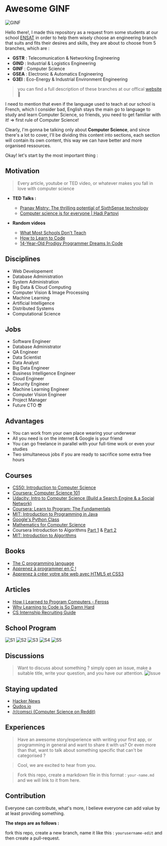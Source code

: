 # Awesome GINF

![GINF](https://raw.githubusercontent.com/Zianwar/awesome-ginf/master/images/ginf.png?token=AGMZeFbP2EnVs2S29E2B4NdXZpn19lu6ks5VqvTTwA%3D%3D "Génie Informatique")

Hello there!, I made this repository as a request from some students at our school [ENSAT](http://ensat.ac.ma) in order to help them wisely choose an engineering branch that suits and fits their desires and skills, they are about to choose from 5 branches, which are :

+ **GSTR** : Telecomunication & Networking Engineering
+ **GIND** : Industrial & Logistics Engineering
+ **GINF** : Computer Science
+ **GSEA** : Electronic & Automatics Engineering
+ **G3EI** : Eco-Energy & Industrial Environment Engineering

> you can find a full description of these branches at our offical [website](http://ensat.ac.ma) :poop:

I need to mention that even if the language used to teach at our school is French, which I consider bad, English stays the main go to language to study and learn Computer Science, so friends, you need to get familiar with it! => first rule of Computer Science!

Clearly, I'm gonna be talking only about **Computer Science**, and since there's a lot to cover, I'll be dividing this content into sections, each section will contain its own content, this way we can have better and more organised ressources.

Okay! let's start by the most important thing :


## Motivation
>Every article, youtube or TED video, or whatever makes you fall in love with computer science

+ **TED Talks :**
  + [Pranav Mistry: The thrilling potential of SixthSense technology](https://www.youtube.com/watch?v=YrtANPtnhyg)
  + [Computer science is for everyone | Hadi Partovi](https://www.youtube.com/watch?v=FpMNs7H24X0)

+ **Random videos**
  + [What Most Schools Don't Teach](https://www.youtube.com/watch?v=nKIu9yen5nc)
  + [How to Learn to Code](https://www.youtube.com/watch?v=mvK0UzFNw1Q)
  + [14-Year-Old Prodigy Programmer Dreams In Code](https://www.youtube.com/watch?v=DBXZWB_dNsw)


## Disciplines
+ Web Developement
+ Database Administration
+ System Administration
+ Big Data & Cloud Computing
+ Computer Vision & Image Processing
+ Machine Learning
+ Artificial Intelligence
+ Distributed Systems
+ Computational Science


## Jobs
+ Software Engineer
+ Database Administrator
+ QA Engineer
+ Data Scientist
+ Data Analyst
+ Big Data Engineer
+ Business Intelligence Engineer
+ Cloud Engineer
+ Security Engineer
+ Machine Learning Engineer
+ Computer Vision Engineer
+ Project Manager
+ Future CTO :sunglasses:


## Advantages
+ You can work from your own place wearing your underwear
+ All you need is on the internet & Google is your friend
+ You can go freelance in parallel with your full-time work or even your studies
+ Two simultaneous jobs if you are ready to sacrifice some extra free hours

## Courses
+ [CS50: Introduction to Computer Science](https://www.edx.org/course/introduction-computer-science-harvardx-cs50x)
+ [Coursera: Computer Science 101](https://www.coursera.org/course/cs101)
+ [Udacity: Intro to Computer Science (Build a Search Engine & a Social Network)](https://www.udacity.com/course/intro-to-computer-science--cs101)
+ [Coursera: Learn to Program: The Fundamentals](https://www.coursera.org/course/programming1)
+ [MIT: Introduction to Programming in Java](http://ocw.mit.edu/courses/electrical-engineering-and-computer-science/6-092-introduction-to-programming-in-java-january-iap-2010/index.htm)
+ [Google's Python Class](https://developers.google.com/edu/python/)
+ [Mathematics for Computer Science](http://ocw.mit.edu/courses/electrical-engineering-and-computer-science/6-042j-mathematics-for-computer-science-fall-2010/index.htm)
+ Coursera Introduction to Algorithms [Part 1](https://www.coursera.org/course/algs4partI) & [Part 2](https://www.coursera.org/course/algs4partII)
+ [MIT: Introduction to Algorithms](http://ocw.mit.edu/courses/electrical-engineering-and-computer-science/6-006-introduction-to-algorithms-spring-2008/index.htm)


## Books
+ [The C programming language](https://en.wikipedia.org/wiki/The_C_Programming_Language)
+ [Apprenez à programmer en C !](https://openclassrooms.com/courses/apprenez-a-programmer-en-c)
+ [Apprenez à créer votre site web avec HTML5 et CSS3](https://openclassrooms.com/courses/apprenez-a-creer-votre-site-web-avec-html5-et-css3)


## Articles
+ [How I Learned to Program Computers - Feross](http://feross.org/how-i-learned-to-program-computers/)
+ [Why Learning to Code is So Damn Hard](http://www.vikingcodeschool.com/posts/why-learning-to-code-is-so-damn-hard)
+ [CS Internship Recruiting Guide](https://medium.com/@qrazhan/cs-internship-recruiting-guide-aebb68912808)




## School Program
![S1](https://raw.githubusercontent.com/Zianwar/awesome-ginf/master/program/s1.png "Semestre 1")
![S2](https://raw.githubusercontent.com/Zianwar/awesome-ginf/master/program/s2.png "Semestre 2")
![S3](https://raw.githubusercontent.com/Zianwar/awesome-ginf/master/program/s3.png "Semestre 3")
![S4](https://raw.githubusercontent.com/Zianwar/awesome-ginf/master/program/s4.png "Semestre 4")
![S5](https://raw.githubusercontent.com/Zianwar/awesome-ginf/master/program/s5.png "Semestre 5")


## Discussions
>Want to discuss about something ?
>simply open an issue, make a suitable title, write your question, and you have our attention.
![Issue](https://raw.githubusercontent.com/Zianwar/awesome-ginf/master/images/newissue1.png "Issues Section")


## Staying updated
+ [Hacker News](https://news.ycombinator.com/)
+ [Qudos.io](https://www.qudos.io/)
+ [/r/comsci (Computer Science on Reddit)](https://www.reddit.com/r/compsci)


## Experiences
> Have an awesome story/experience with writing your first app, or programming in general and want to share it with us?
> Or even more than that, want to talk about something specific that can't be categorised ?

> Cool, we are excited to hear from you.

> Fork this repo, create a markdown file in this format : `your-name.md` and we will link to it from here.


## Contribution
Everyone can contribute, what's more, I believe everyone can add value by at least providing something.

**The steps are as follows :**

fork this repo, create a new branch, name it like this : `yourusername-edit` and then create a pull-request.
